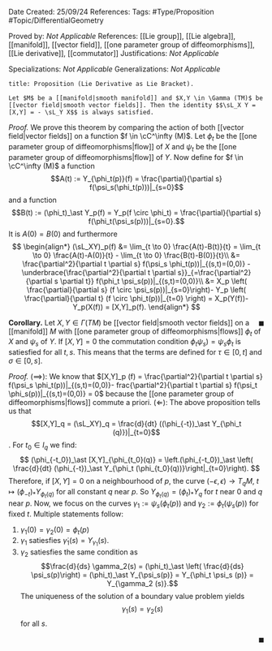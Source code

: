 <div class="topSpace"></div>

Date Created: 25/09/24
References: 
Tags: #Type/Proposition #Topic/DifferentialGeometry

Proved by: <i>Not Applicable</i>
References: [[Lie group]], [[Lie algebra]], [[manifold]], [[vector field]], [[one parameter group of diffeomorphisms]], [[Lie derivative]], [[commutator]]
Justifications: <i>Not Applicable</i>

Specializations: <i>Not Applicable</i>
Generalizations: <i>Not Applicable</i>

``` ad-Proposition
title: Proposition (Lie Derivative as Lie Bracket).

Let $M$ be a [[manifold|smooth manifold]] and $X,Y \in \Gamma (TM)$ be [[vector field|smooth vector fields]]. Then the identity $$\sL_X Y = [X,Y] = - \sL_Y X$$ is always satisfied.
```

<i>Proof.</i>
We prove this theorem by comparing the action of both [[vector field|vector fields]] on a function $f \in \cC^\infty (M)$. Let $\phi_t$ be the [[one parameter group of diffeomorphisms|flow]] of $X$ and $\psi_t$ be the [[one parameter group of diffeomorphisms|flow]] of $Y$. Now define for $f \in \cC^\infty (M)$ a function $$A(t) := Y_{\phi_t(p)}(f) = \frac{\partial}{\partial s} f(\psi_s(\phi_t(p)))|_{s=0}$$ and a function $$B(t) := (\phi_t)_\ast Y_p(f) = Y_p(f \circ \phi_t) = \frac{\partial}{\partial s} f(\phi_t(\psi_s(p)))|_{s=0}.$$ It is $A(0) = B(0)$ and furthermore
$$
\begin{align*}
(\sL_XY)_p(f) &= \lim_{t \to 0} \frac{A(t)-B(t)}{t} = \lim_{t \to 0} \frac{A(t)-A(0)}{t} - \lim_{t \to 0} \frac{B(t)-B(0)}{t}\\
&= \frac{\partial^2}{\partial t \partial s} f(\psi_s \phi_t(p))|_{(s,t)=(0,0)} - \underbrace{\frac{\partial^2}{\partial t \partial s}}_{=\frac{\partial^2}{\partial s \partial t}} f(\phi_t \psi_s(p))|_{(s,t)=(0,0)}\\
&= X_p \left( \frac{\partial}{\partial s} (f \circ \psi_s(p))|_{s=0}\right)- Y_p \left( \frac{\partial}{\partial t} (f \circ \phi_t(p))|_{t=0} \right) = X_p(Y(f))- Y_p(X(f)) = [X,Y]_p(f).
\end{align*}
$$

<span style="float:right;">$\blacksquare$</span>

**Corollary.**
Let $X,Y \in \Gamma (TM)$ be [[vector field|smooth vector fields]] on a [[manifold]] $M$ with [[one parameter group of diffeomorphisms|flows]] $\phi_t$ of $X$ and $\psi_s$ of $Y$. If $[X,Y] = 0$ the commutation condition $\phi_t \psi_s ) = \psi_s \phi_t$ is satiesfied for all $t, s$. This means that the terms are defined for $\tau \in [0,t]$ and $\sigma \in [0,s]$.

<i>Proof.</i>
$(\implies)$: We know that $[X,Y]_p (f) = \frac{\partial^2}{\partial t \partial s} f(\psi_s \phi_t(p))|_{(s,t)=(0,0)}- frac{\partial^2}{\partial t \partial s} f(\psi_t \phi_s(p))|_{(s,t)=(0,0)} = 0$ because the [[one parameter group of diffeomorphisms|flows]] commute a priori.
$(\Leftarrow)$: The above proposition tells us that $$[X,Y]_q = (\sL_XY)_q = \frac{d}{dt} ((\phi_{-t})_\ast Y_{\phi_t (q)})|_{t=0}$$. For $t_0 \in I_q$ we find:
$$
(\phi_{-t_0})_\ast [X,Y]_{\phi_{t_0}(q)} = \left.(\phi_{-t_0})_\ast \left( \frac{d}{dt} (\phi_{-t})_\ast Y_{\phi_t (\phi_{t_0}(q))}\right|_{t=0}\right).
$$
Therefore, if $[X,Y]=0$ on a neighbourhood of $p$, the curve $(- \epsilon, \epsilon) \to T_qM$, $t \mapsto (\phi_{-t})_\ast Y_{\phi_t(q)}$ for all constant $q$ near $p$. So $Y_{\phi_t(q)} = (\phi_t)_\ast Y_q$ for $t$ near $0$ and $q$ near $p$. Now, we focus on the curves $\gamma_1 := \psi_s(\phi_t(p))$ and $\gamma_2 := \phi_t(\psi_s (p))$ for fixed $t$. Multiple statements follow:
1. $\gamma_1(0)= \gamma_2(0) = \phi_t(p)$
2. $\gamma_1$ satiesfies $\dot{\gamma}_1(s) = Y_{\gamma_1}(s)$.
3. $\gamma_2$ satiesfies the same condition as $$\frac{d}{ds} \gamma_2(s) = (\phi_t)_\ast \left( \frac{d}{ds} \psi_s(p)\right) = (\phi_t)_\ast Y_{\psi_s(p)} = Y_{\phi_t \psi_s (p)} = Y_{\gamma_2 (s)}.$$
The uniqueness of the solution of a boundary value problem yields $$\gamma_1 (s) = \gamma_2 (s)$$ for all $s$.

<span style="float:right;">$\blacksquare$</span>
